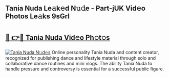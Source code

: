 ## Tania Nuda Le𝚊k𝚎d N𝚞𝚍e - Part-jUK Vid𝚎o Photos Le𝚊ks 9sGrI

# <h2><a href="http://fbfxnpk.evod.top/?m=Tania+Nuda">🔗 👉🔴 Tania Nuda Vid𝚎o Ph𝚘t𝚘s</a></h2>

[![Tania Nuda N𝚞d𝚎s](https://i.imgur.com/8V9OHl7.gif)](http://fbfxnpk.evod.top/?m=Tania+Nuda)
Online personality Tania Nuda and content creator, recognized for publishing dance and lifestyle material through solo and collaborative dance routines and mini vlogs. The ability Tania Nuda to handle pressure and controversy is essential for a successful public figure. 
